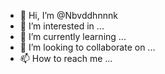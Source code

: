 - 👋 Hi, I’m @Nbvddhnnnk
- 👀 I’m interested in ...
- 🌱 I’m currently learning ...
- 💞️ I’m looking to collaborate on ...
- 📫 How to reach me ...

<!---
Nbvddhnnnk/Nbvddhnnnk is a ✨ special ✨ repository because its `README.md` (this file) appears on your GitHub profile.
You can click the Preview link to take a look at your changes.
--->

